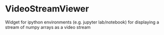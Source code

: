 # VideoStreamViewer
Widget for ipython environments (e.g. jupyter lab/notebook) for displaying a stream of numpy arrays as a video stream
